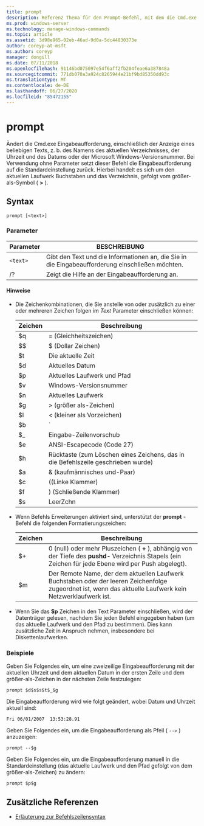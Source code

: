```yaml
---
title: prompt
description: Referenz Thema für den Prompt-Befehl, mit dem die Cmd.exe Eingabeaufforderung angepasst wird.
ms.prod: windows-server
ms.technology: manage-windows-commands
ms.topic: article
ms.assetid: 3d98e965-02eb-46ad-9d0a-5dc44830373e
author: coreyp-at-msft
ms.author: coreyp
manager: dongill
ms.date: 07/11/2018
ms.openlocfilehash: 91146bd075097e54f6aff2fb204feae6a387848a
ms.sourcegitcommit: 771db070a3a924c8265944e21bf9bd85350dd93c
ms.translationtype: MT
ms.contentlocale: de-DE
ms.lasthandoff: 06/27/2020
ms.locfileid: "85472155"
---
```

# <a name="prompt"></a>prompt

Ändert die Cmd.exe Eingabeaufforderung, einschließlich der Anzeige eines beliebigen Texts, z. b. des Namens des aktuellen Verzeichnisses, der Uhrzeit und des Datums oder der Microsoft Windows-Versionsnummer. Bei Verwendung ohne Parameter setzt dieser Befehl die Eingabeaufforderung auf die Standardeinstellung zurück. Hierbei handelt es sich um den aktuellen Laufwerk Buchstaben und das Verzeichnis, gefolgt vom größer-als-Symbol ( **>** ).

## <a name="syntax"></a>Syntax

```
prompt [<text>]
```

### <a name="parameters"></a>Parameter

| Parameter | BESCHREIBUNG |
|--|--|
| `<text>` | Gibt den Text und die Informationen an, die Sie in die Eingabeaufforderung einschließen möchten. |
| /? | Zeigt die Hilfe an der Eingabeaufforderung an. |

#### <a name="remarks"></a>Hinweise

- Die Zeichenkombinationen, die Sie anstelle von oder zusätzlich zu einer oder mehreren Zeichen folgen im *Text* Parameter einschließen können:

    | Zeichen | Beschreibung |
    |--|--|
    | $q | = (Gleichheitszeichen) |
    | $$ | $ (Dollar Zeichen) |
    | $t | Die aktuelle Zeit |
    | $d | Aktuelles Datum |
    | $p | Aktuelles Laufwerk und Pfad |
    | $v | Windows-Versionsnummer |
    | $n | Aktuelles Laufwerk |
    | $g | > (größer als-Zeichen) |
    | $l | < (kleiner als Vorzeichen) |
    | $b | `|`(Pipe-Symbol) |
    | $_ | Eingabe-Zeilenvorschub |
    | $e | ANSI-Escapecode (Code 27) |
    | $h | Rücktaste (zum Löschen eines Zeichens, das in die Befehlszeile geschrieben wurde) |
    | $a | & (kaufmännisches und-Paar) |
    | $c | ((Linke Klammer) |
    | $f | ) (Schließende Klammer) |
    | $s | LeerZchn |

- Wenn Befehls Erweiterungen aktiviert sind, unterstützt der **prompt** -Befehl die folgenden Formatierungszeichen:

    | Zeichen | Beschreibung |
    |--|--|
    | $+ | 0 (null) oder mehr Pluszeichen ( **+** ), abhängig von der Tiefe des **pushd-** Verzeichnis Stapels (ein Zeichen für jede Ebene wird per Push abgelegt). |
    | $m | Der Remote Name, der dem aktuellen Laufwerk Buchstaben oder der leeren Zeichenfolge zugeordnet ist, wenn das aktuelle Laufwerk kein Netzwerklaufwerk ist. |

- Wenn Sie das **$p** Zeichen in den Text Parameter einschließen, wird der Datenträger gelesen, nachdem Sie jeden Befehl eingegeben haben (um das aktuelle Laufwerk und den Pfad zu bestimmen). Dies kann zusätzliche Zeit in Anspruch nehmen, insbesondere bei Diskettenlaufwerken.

### <a name="examples"></a>Beispiele

Geben Sie Folgendes ein, um eine zweizeilige Eingabeaufforderung mit der aktuellen Uhrzeit und dem aktuellen Datum in der ersten Zeile und dem größer-als-Zeichen in der nächsten Zeile festzulegen:

```
prompt $d$s$s$t$_$g
```

Die Eingabeaufforderung wird wie folgt geändert, wobei Datum und Uhrzeit aktuell sind:

```
Fri 06/01/2007  13:53:28.91
```

Geben Sie Folgendes ein, um die Eingabeaufforderung als Pfeil ( `-->` ) anzuzeigen:

```
prompt --$g
```

Geben Sie Folgendes ein, um die Eingabeaufforderung manuell in die Standardeinstellung (das aktuelle Laufwerk und den Pfad gefolgt von dem größer-als-Zeichen) zu ändern:

```
prompt $p$g
```

## <a name="additional-references"></a>Zusätzliche Referenzen

- [Erläuterung zur Befehlszeilensyntax](command-line-syntax-key.md)
